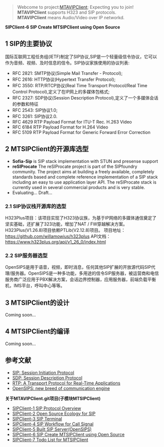 > Webcome to project:[MTAVIPClient](https://www.github.com/MTMediaDev/MTAVIPClient); Expecting you to join!
> **MTAVIPClient** supports H323 and SIP protocols.   
> **MTAVIPClient** means Audio/Video over IP networkd.  

**SIPClient-6 SIP Create MTSIPClient using Open Source** 
## 1 SIP的主要协议
国际互联网工程任务组(IETF)制定了SIP协议,SIP是一个轻量级信令协议，它可以作为音频、视频、及时信息的信令。SIP协议家族使用的协议列表:
- RFC 2821: SMTP协议(Simple Mail Transfer - Protocol);
- RFC 2616: HTTP协议(Hypertext Transfer Protocol);
- RFC 3550: RTP/RTCP协议(Real Time Transport Protocol/Real Time Control Protocol),定义了在IP网上的多媒体包格式;
- RFC 2327: SDP协议(Session Description Protocol),定义了一个多媒体会话的参数和特征
- RFC 2543: SIP协议1.0;
- RFC 3261: SIP协议2.0.
- RFC 4629 RTP Payload Format for ITU-T Rec. H.263 Video 
- RFC 6184 RTP Payload Format for H.264 Video 
- RFC 5109 RTP Payload Format for Generic Forward Error Correction

## 2 MTSIPClient的开源库选型
- **Sofia-Sip** is SIP stack implementation with STUN and presense support
- **reSIProcate** The reSIProcate project is part of the SIPfoundry community. The project aims at building a freely available, completely standards based and complete reference implementation of a SIP stack including an easy to use application layer API. The reSIProcate stack is currently used in several commercial products and is very stable.
- Evaluating... Draft...

### 2.1 SIP协议栈开源库的选型
H323Plus项目：该项目实现了H323协议族，为基于IP网络的多媒体通信奠定了坚实基础，还扩展了323功能，增加了NAT / FW穿越解决方案。H323Plus(V1.26.8)项目依赖PTLib(V2.12.8)项目。
项目地址：https://github.com/willamowius/h323plus
API文档：https://www.h323plus.org/api/v1_26_0/index.html

### 2.2 SIP服务器选型
OpenSIPS是用于语音，视频，即时消息，任何其他SIP扩展的开放源代码SIP代理/服务器。OpenSIPS是一种多功能，多用途的信令SIP服务器，被运营商和电信服务商广泛应用于PBX解决方案，会话边界控制器，应用服务器，前端负载平衡机，IMS平台，呼叫中心等等。

## 3 MTSIPClient的设计
Coming soon...

## 4 MTSIPClient的编译
Coming soon...

## 参考文献
- [SIP: Session Initiation Protocol](https://tools.ietf.org/html/rfc3261)
- [SDP: Session Description Protocol](https://tools.ietf.org/html/rfc4566)
- [RTP: A Transport Protocol for Real-Time Applications](https://tools.ietf.org/html/rfc3550)
- [OpenSIPS: new breed of communication engine](http://opensips.org/)

**关于MTAVIPClient.git项目(子模块MTSIPClient)**
- [SIPClient-1 SIP Protocol Overview](/doc/cn/MTSIPClient/1-SIP-Protocol-Overview.md)
- [SIPClient-2 Open Source Ecology for SIP](/doc/cn/MTSIPClient/2-Open-Source-Ecology-for-SIP.md)
- [SIPClient-3 SIP Terminal](/doc/cn/MTSIPClient/3-SIP-Terminal.md)
- [SIPClient-4 SIP Workflow for Call Signal](/doc/cn/MTSIPClient/4-SIP-Workflow-for-Call-Signal.md)
- [SIPClient-5 Built SIP Server(OpenSIPS)](/doc/cn/MTSIPClient/5-Built-SIP-Server(OpenSIPS).md)
- [SIPClient-6 SIP Create MTSIPClient using Open Source](/doc/cn/MTSIPClient/6-SIP-Create-MTSIPClient-using-Open-Source.md)
- [SIPClient-7 Todo List for MTSIPClient](/doc/cn/MTSIPClient/7-Todo-List-for-MTSIPClient.md)